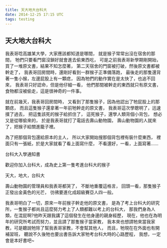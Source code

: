 ```yaml
---
title: 天大地大台科大
date: 2014-12-25 17:15 UTC
tags: testing
---
```

<h2>天大地大台科大</h2>
我表哥唸高雄某大學，大家應該都知道是哪間，
就是猴子常常出沒在宿舍的那間，
牠們只要看門窗沒鎖好就會進去偷東西吃，
可是之前我表哥新學期剛開始，
買了一堆原文書，結果不知怎麼著，
第二天宿舍的門窗被打破，然後原文書都被幹走了，
我表哥回房間時，還剛好看到一群猴子正準備落跑，
最後走的那隻還背著一隻小猴，左邊屁股上有一顆痣，
因為牠們的動作實在是太快了，也追不回來，
我表哥只好認命，但是他仔細一看，
他們那間被幹走的東西就只有原文書，
食物都沒被偷走，這是很神奇的一件事。


就在前幾天，我表哥回房間時，
又看到了那隻猴子，因為他認出了牠屁股上的那顆痣，
而且這隻猴子還拿著一年前牠幹走的原文書，
我表哥這次學聰明了，迅速撲了過去，
把這隻該死的猴子給抓住了，
這死猴子，還學人類背個小背包，
想必又是從哪偷來的，
於是我表哥就打了電話去壽山動物園，
壽山動物園的人就來了，把猴子給關進籠子裡。

為了把那個背包還給原本的主人，
所以大家開始搜那個背包裡有裝什麼東西，
裡面只有一張紙，於是大家就看了看上面寫什麼，
不看還好，一看，上面寫著......








台科大入學通知書

歡迎你加入台科大，成為史上第一隻考進台科大的猴子

天大，地大，台科大

壽山動物園的管理員和我表哥都哭了，
不斷地重覆這格言，
回頭一看，那隻猴子正發出金黃色的光芒，
彷彿要進化成超級賽亞人四一般。

我表哥明白了一切，原來一年前猴子幹走他的原文書，
是為了考上台科大的研究所，一隻猴子都尚且這麼努力考上了人類都難以考上的台科大，
那我們身為人類，在混屁啊?他昨天跟我講了這個發生在他身邊的親身經歷，
現在，他也在為明年的研究所考試而努力，並且請了那隻猴子當家教，
我本來也想請牠來當我家教，可是聽說牠除了幫我表哥家教，不會幫其他人，
而且，牠現在在外面也有開補習班，
聽說不久後牠也要出書告訴大家牠考台科大時的心路歷程，
我想，一定會是本好書吧~
